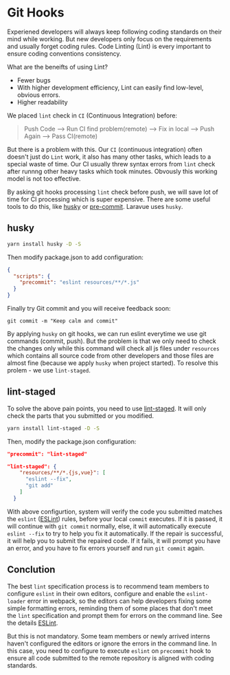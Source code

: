 # Git Hooks
Experiened developers will always keep following coding standards on their mind while working. But new developers only focus on the requirements and usually forget coding rules. Code Linting (Lint) is every important to ensure coding conventions consistency.

What are the beneifts of using Lint?
- Fewer bugs
- With higher development efficiency, Lint can easily find low-level, obvious errors.
- Higher readability

We placed `lint` check in `CI` (Continuous Integration) before:

> Push Code --> Run CI find problem(remote) --> Fix in local --> Push Again --> Pass CI(remote)

But there is a problem with this. Our `CI` (continuous integration) often doesn't just do `Lint` work, it also has many other tasks, which leads to a special waste of time. Our CI usually threw syntax errors from `lint` check after runnng other heavy tasks which took minutes. Obvously this working model is not too effective.

By asking git hooks processing `lint` check before push, we will save lot of time for CI processing which is super expensive. There are some useful tools to do this, like [husky](https://github.com/typicode/husky) or [pre-commit](https://github.com/observing/pre-commit). Laravue uses `husky`.

## husky

```bash
yarn install husky -D -S
```

Then modify package.json to add configuration:

```json
{
  "scripts": {
    "precommit": "eslint resources/**/*.js"
  }
}
```

Finally try Git commit and you will receive feedback soon:

```
git commit -m "Keep calm and commit"
```

By applying `husky` on git hooks, we can run eslint everytime we use git commands (commit, push). But the problem is that we only need to check the changes only while this command will check all js files under `resources` which contains all source code from other developers and those files are almost fine (because we apply `husky` when project started). To resolve this prolem - we use `lint-staged`.

## lint-staged

To solve the above pain points, you need to use [lint-staged](https://github.com/okonet/lint-staged). It will only check the parts that you submitted or you modified.

```bash
yarn install lint-staged -D -S
```

Then, modify the package.json configuration:

```json
"precommit": "lint-staged"

"lint-staged": {
    "resources/**/*.{js,vue}": [
      "eslint --fix",
      "git add"
    ]
  }
```

With above configurtion, system will verify the code you submitted matches the `eslint` ([ESLint](coding-convention.md#javascript-vue-eslint)) rules, before your local `commit` executes. If it is passed, it will continue with `git commit` normally, else, it will automatically execute `eslint --fix` to try to help you fix it automatically. If the repair is successful, it will help you to submit the repaired code. If it fails, it will prompt you have an error, and you have to fix errors yourself and run `git commit` again.

## Conclution

The best `lint` specification process is to recommend team members to configure `eslint` in their own editors, configure and enable the `eslint-loader` error in webpack, so the editors can help developers fixing some simple formatting errors, reminding them of some places that don't meet the `lint` specification and prompt them for errors on the command line. See the details [ESLint](coding-convention.md#javascript-vue-eslint).

But this is not mandatory. Some team members or newly arrived interns haven't configured the editors or ignore the errors in the command line. In this case, you need to configure to execute `eslint` on `precommit` hook to ensure all code submitted to the remote repository is aligned with coding standards.

